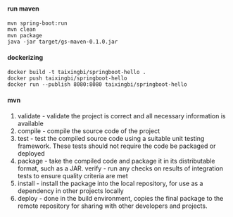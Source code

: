 
#### run maven
```
mvn spring-boot:run
mvn clean
mvn package
java -jar target/gs-maven-0.1.0.jar
```

#### dockerizing
```
docker build -t taixingbi/springboot-hello .
docker push taixingbi/springboot-hello
docker run --publish 8080:8080 taixingbi/springboot-hello
```

#### mvn

1. validate - validate the project is correct and all necessary information is available
2. compile - compile the source code of the project
3. test - test the compiled source code using a suitable unit testing framework. These tests should not require the code be packaged or deployed
4. package - take the compiled code and package it in its distributable format, such as a JAR.
verify - run any checks on results of integration tests to ensure quality criteria are met
5. install - install the package into the local repository, for use as a dependency in other projects locally
6. deploy - done in the build environment, copies the final package to the remote repository for sharing with other developers and projects.




